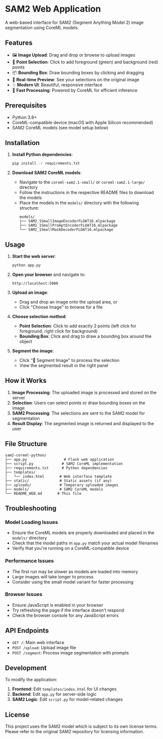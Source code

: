 # SAM2 Web Application

A web-based interface for SAM2 (Segment Anything Model 2) image segmentation using CoreML models.

## Features

- 🖼️ **Image Upload**: Drag and drop or browse to upload images
- 🎯 **Point Selection**: Click to add foreground (green) and background (red) points
- 📦 **Bounding Box**: Draw bounding boxes by clicking and dragging
- 🎨 **Real-time Preview**: See your selections on the original image
- ✨ **Modern UI**: Beautiful, responsive interface
- 🚀 **Fast Processing**: Powered by CoreML for efficient inference

## Prerequisites

- Python 3.8+
- CoreML-compatible device (macOS with Apple Silicon recommended)
- SAM2 CoreML models (see model setup below)

## Installation

1. **Install Python dependencies**:
   ```bash
   pip install -r requirements.txt
   ```

2. **Download SAM2 CoreML models**:
   - Navigate to the `coreml-sam2.1-small/` or `coreml-sam2.1-large/` directory
   - Follow the instructions in the respective README files to download the models
   - Place the models in the `models/` directory with the following structure:
     ```
     models/
     ├── SAM2_1SmallImageEncoderFLOAT16.mlpackage
     ├── SAM2_1SmallPromptEncoderFLOAT16.mlpackage
     └── SAM2_1SmallMaskDecoderFLOAT16.mlpackage
     ```

## Usage

1. **Start the web server**:
   ```bash
   python app.py
   ```

2. **Open your browser** and navigate to:
   ```
   http://localhost:5000
   ```

3. **Upload an image**:
   - Drag and drop an image onto the upload area, or
   - Click "Choose Image" to browse for a file

4. **Choose selection method**:
   - **Point Selection**: Click to add exactly 2 points (left click for foreground, right click for background)
   - **Bounding Box**: Click and drag to draw a bounding box around the object

5. **Segment the image**:
   - Click "🎯 Segment Image" to process the selection
   - View the segmented result in the right panel

## How it Works

1. **Image Processing**: The uploaded image is processed and stored on the server
2. **Selection**: Users can select points or draw bounding boxes on the image
3. **SAM2 Processing**: The selections are sent to the SAM2 model for segmentation
4. **Result Display**: The segmented image is returned and displayed to the user

## File Structure

```
sam2-coreml-python/
├── app.py                 # Flask web application
├── script.py             # SAM2 CoreML implementation
├── requirements.txt      # Python dependencies
├── templates/
│   └── index.html       # Web interface template
├── static/              # Static assets (if any)
├── uploads/             # Temporary uploaded images
├── models/              # SAM2 CoreML models
└── README_WEB.md       # This file
```

## Troubleshooting

### Model Loading Issues
- Ensure the CoreML models are properly downloaded and placed in the `models/` directory
- Check that the model paths in `app.py` match your actual model filenames
- Verify that you're running on a CoreML-compatible device

### Performance Issues
- The first run may be slower as models are loaded into memory
- Large images will take longer to process
- Consider using the small model variant for faster processing

### Browser Issues
- Ensure JavaScript is enabled in your browser
- Try refreshing the page if the interface doesn't respond
- Check the browser console for any JavaScript errors

## API Endpoints

- `GET /`: Main web interface
- `POST /upload`: Upload image file
- `POST /segment`: Process image segmentation with prompts

## Development

To modify the application:

1. **Frontend**: Edit `templates/index.html` for UI changes
2. **Backend**: Edit `app.py` for server-side logic
3. **SAM2 Logic**: Edit `script.py` for model-related changes

## License

This project uses the SAM2 model which is subject to its own license terms. Please refer to the original SAM2 repository for licensing information. 